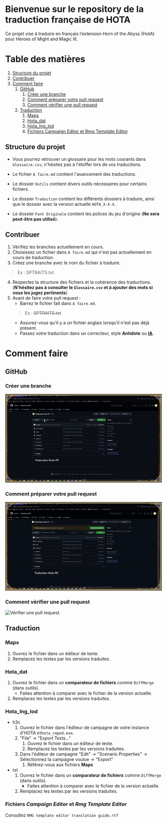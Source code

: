 # Bienvenue sur le repository de la traduction française de HOTA

Ce projet vise à traduire en français l’extension Horn of the Abyss (HotA) pour Heroes of Might and Magic III.

# Table des matières
1. [Structure du projet](#structure-du-projet)
2. [Contribuer](#contribuer)
3. [Comment faire](#comment-faire)
    1. [GitHub](#github)
        1. [Créer une branche](#créer-une-branche)
        2. [Comment préparer votre pull request](#comment-préparer-votre-pull-request)
        3. [Comment vérifier une pull request](#comment-vérifier-une-pull-request)
    1. [Traduction](#traduction)
        1. [Maps](#maps)
        2. [Hota_dat](#hota_dat)
        3. [Hota_lng_lod](#hota_lng_lod)
        4. [Fichiers Campaign Editor et Rmg Template Editor](#fichiers-campaign-editor-et-rmg-template-editor)

## Structure du projet

* Vous pourrez retrouver un glossaire pour les mots courants dans `Glossaire.csv`, n'hésitez pas à l'étoffer lors de vos traductions.

* Le fichier `A faire.md` contient l'avancement des traductions.

* Le dossier `Outils` contient divers outils nécessaires pour certains fichiers.

* Le dossier `Traduction` contient les différents dossiers à traduire, ainsi que le dossier avec la version actuelle `HOTA_X-X-X`.

* Le dossier `Font Originale` contient les polices du jeu d'origine (**Ne sera peut-être pas utilisé**).

## Contribuer

1. Vérifiez les branches actuellement en cours.
2. Choisissez un fichier dans `A faire.md` qui n'est pas actuellement en cours de traduction.
3. Créez une branche avec le nom du fichier à traduire.
> Ex : SPTRAITS.txt
4. Respectez la structure des fichiers et la cohérence des traductions. (**N'hésitez pas à consulter le `Glossaire.csv` et à ajouter des mots si vous les jugez pertinents**)
5. Avant de faire votre pull request :
    - Barrez le fichier fait dans `A faire.md`.
    > Ex : ~~SPTRAITS.txt~~
    - Assurez-vous qu'il y a un fichier anglais lorsqu'il n'est pas déjà présent.
    - Passez votre traduction dans un correcteur, style **Antidote** ou **[IA](https://www.zerogpt.com/grammar-checker)**.

# Comment faire

## GitHub

### Créer une branche
![Comment créer une branche](rsc/videos/CreeBranche.gif)

### Comment préparer votre pull request
![Préparer une pull request](rsc/videos/CreerPullRequest.gif)

### Comment vérifier une pull request
![Vérifier une pull request](rsc/videos/ReviewPullRequest.gif)

## Traduction

### Maps
1. Ouvrez le fichier dans un éditeur de texte.
2. Remplacez les textes par les versions traduites.

### Hota_dat
1. Ouvrez le fichier dans un **comparateur de fichiers** comme `DiffMerge` (dans outils).
    - Faites attention à comparer avec le fichier de la version actuelle.
2. Remplacez les textes par les versions traduites.

### Hota_lng_lod
- h3c
    1. Ouvrez le fichier dans l'éditeur de campagne de votre instance d'HOTA `H3hota_cmped.exe`.
    2. "File" -> "Export Texts..."
        1. Ouvrez le fichier dans un éditeur de texte.
        2. Remplacez les textes par les versions traduites.
    3. Dans l'éditeur de campagne "Edit" -> "Scenario Properties" -> Sélectionnez la campagne voulue -> "Export"
        1. Référez-vous aux fichiers **Maps**
- txt
    1. Ouvrez le fichier dans un **comparateur de fichiers** comme `DiffMerge` (dans outils).
        - Faites attention à comparer avec le fichier de la version actuelle.
    2. Remplacez les textes par les versions traduites.

### Fichiers _**Campaign Editor**_ et _**Rmg Template Editor**_
Consultez `RMG template editor translation guide.rtf`